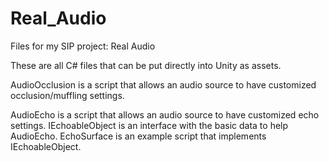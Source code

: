 # Real_Audio
Files for my SIP project: Real Audio


These are all C# files that can be put directly into Unity as assets.

AudioOcclusion is a script that allows an audio source to have customized occlusion/muffling settings.

AudioEcho is a script that allows an audio source to have customized echo settings.
IEchoableObject is an interface with the basic data to help AudioEcho.
EchoSurface is an example script that implements IEchoableObject.
